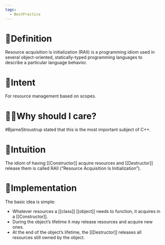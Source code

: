 ```yaml
---
tags:
  - BestPractice
---
```

# 📝Definition
Resource acquisition is initialization (RAII) is a programming idiom used in several object-oriented, statically-typed programming languages to describe a particular language behavior.

# 🎯Intent
For resource management based on scopes.

# 🤷‍♂️Why should I care?
#BjarneStroustrup  stated that this is the most important subject of C++.

# 🧠Intuition
The idiom of having [[Constructor]] acquire resources and [[Destructor]] release them is called RAII (“Resource Acquisition Is Initialization”).

# 🔎Implementation
The basic idea is simple:
- Whatever resources a [[class]] [[object]] needs to function, it acquires in a [[Constructor]].
- During the object’s lifetime it may release resources and acquire new ones.
- At the end of the object’s lifetime, the [[Destructor]] releases all resources still owned by the object.
